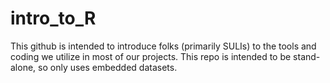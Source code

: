 # intro_to_R
This github is intended to introduce folks (primarily SULIs) to the tools and coding we utilize in most of our projects. This repo is intended to be stand-alone, so only uses embedded datasets.
